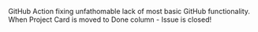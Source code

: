 GitHub Action fixing unfathomable lack of most basic GitHub functionality. When Project Card is moved to Done column - Issue is closed!